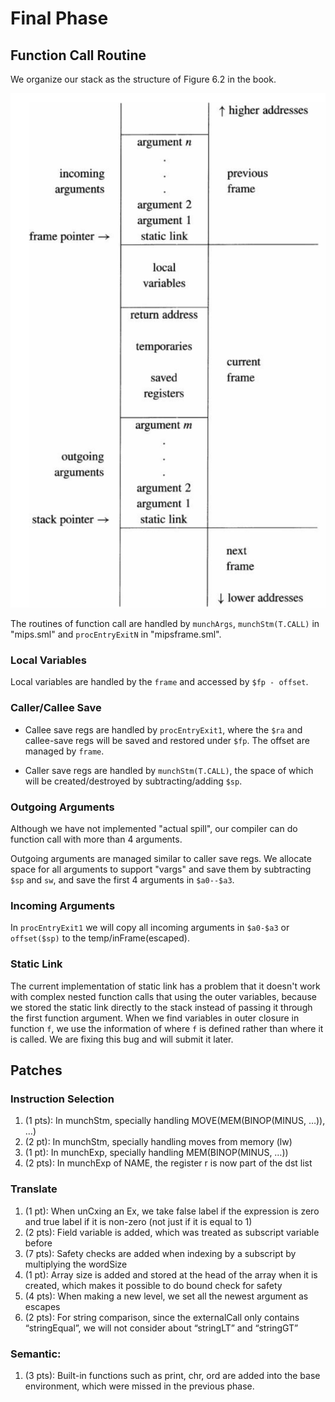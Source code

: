 Final Phase
===

## Function Call Routine
We organize our stack as the structure of Figure 6.2 in the book. 

![stack structure](stack-struct.png) 

The routines of function call are handled by `munchArgs`, `munchStm(T.CALL)` in "mips.sml" and `procEntryExitN` in "mipsframe.sml".

### Local Variables
Local variables are handled by the `frame` and accessed by `$fp - offset`.

### Caller/Callee Save
- Callee save regs are handled by `procEntryExit1`, where the `$ra` and callee-save regs will be saved and restored under `$fp`.
The offset are managed by `frame`.

- Caller save regs are handled by `munchStm(T.CALL)`, the space of which will be created/destroyed by subtracting/adding `$sp`.

### Outgoing Arguments
Although we have not implemented "actual spill", our compiler can do function call with more than 4 arguments.

Outgoing arguments are managed similar to caller save regs.
We allocate space for all arguments to support "vargs" and save them by subtracting `$sp` and `sw`, and save the first 4 arguments in `$a0--$a3`.

### Incoming Arguments
In `procEntryExit1` we will copy all incoming arguments in `$a0-$a3` or `offset($sp)` to the temp/inFrame(escaped).

### Static Link
The current implementation of static link has a problem that it doesn't work with complex nested function calls that using the outer variables, 
because we stored the static link directly to the stack instead of passing it through the first function argument. When we find variables in outer closure in function `f`, we use the information of where `f` is defined rather than where it is called. We are fixing this bug and will submit it later.

## Patches
### Instruction Selection
1. (1 pts): In munchStm, specially handling MOVE(MEM(BINOP(MINUS, …)), …)
2. (2 pt): In munchStm, specially handling moves from memory (lw)
3. (1 pt): In munchExp, specially handling MEM(BINOP(MINUS, …))
4. (2 pts): In munchExp of NAME, the register r is now part of the dst list

### Translate
1. (1 pt): When unCxing an Ex, we take false label if the expression is zero and true label if it is non-zero (not just if it is equal to 1)
2. (2 pts): Field variable is added, which was treated as subscript variable before
3. (7 pts): Safety checks are added when indexing by a subscript by multiplying the wordSize
4. (1 pt): Array size is added and stored at the head of the array when it is created, which makes it possible to do bound check for safety
5. (4 pts): When making a new level, we set all the newest argument as escapes
6. (2 pts): For string comparison, since the externalCall only contains “stringEqual”, we will not consider about “stringLT” and “stringGT”

### Semantic:
1. (3 pts): Built-in functions such as print, chr, ord are added into the base environment, which were missed in the previous phase.
